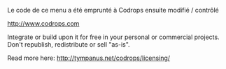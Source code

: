 Le code de ce menu a été emprunté à Codrops
ensuite modifié / contrôlé

http://www.codrops.com

Integrate or build upon it for free in your personal or commercial projects. Don't republish, redistribute or sell "as-is". 

Read more here: http://tympanus.net/codrops/licensing/


